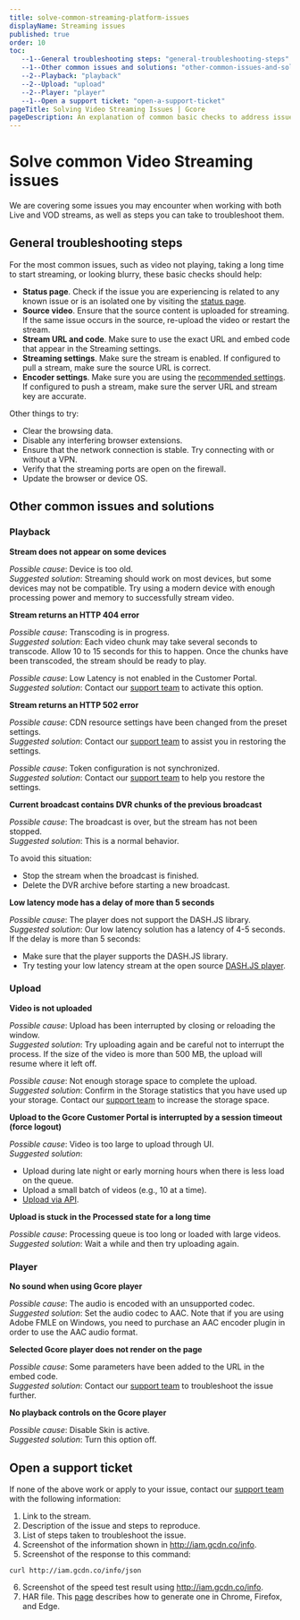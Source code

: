 ```yaml
---
title: solve-common-streaming-platform-issues
displayName: Streaming issues
published: true
order: 10
toc:
   --1--General troubleshooting steps: "general-troubleshooting-steps"
   --1--Other common issues and solutions: "other-common-issues-and-solutions"
   --2--Playback: "playback"
   --2--Upload: "upload"
   --2--Player: "player"
   --1--Open a support ticket: "open-a-support-ticket"
pageTitle: Solving Video Streaming Issues | Gcore
pageDescription: An explanation of common basic checks to address issues that may arise when working with a Video Streaming.
---
```


# Solve common Video Streaming issues
  
We are covering some issues you may encounter when working with both Live and VOD streams, as well as steps you can take to troubleshoot them.

## General troubleshooting steps

For the most common issues, such as video not playing, taking a long time to start streaming, or looking blurry, these basic checks should help:

- **Status page**. Check if the issue you are experiencing is related to any known issue or is an isolated one by visiting the <a href="https://status.gcore.com" target="_blank">status page</a>.
- **Source video**. Ensure that the source content is uploaded for streaming. If the same issue occurs in the source, re-upload the video or restart the stream.
- **Stream URL and code**. Make sure to use the exact URL and embed code that appear in the Streaming settings.
- **Streaming settings**. Make sure the stream is enabled. If configured to pull a stream, make sure the source URL is correct.
- **Encoder settings**. Make sure you are using the <a href="https://gcore.com/docs/streaming-platform/live-streams-and-videos-protocols-and-codecs/what-initial-parameters-of-your-live-streams-and-videos-we-can-accept" target="_blank">recommended settings</a>. If configured to push a stream, make sure the server URL and stream key are accurate.

Other things to try:

- Clear the browsing data.
- Disable any interfering browser extensions.
- Ensure that the network connection is stable. Try connecting with or without a VPN.
- Verify that the streaming ports are open on the firewall.
- Update the browser or device OS.

## Other common issues and solutions

### Playback

**Stream does not appear on some devices**

*Possible cause*: Device is too old.  
*Suggested solution*: Streaming should work on most devices, but some devices may not be compatible. Try using a modern device with enough processing power and memory to successfully stream video.

**Stream returns an HTTP 404 error**

*Possible cause*: Transcoding is in progress.  
*Suggested solution*: Each video chunk may take several seconds to transcode. Allow 10 to 15 seconds for this to happen. Once the chunks have been transcoded, the stream should be ready to play.

*Possible cause*: Low Latency is not enabled in the Customer Portal.  
*Suggested solution*: Contact our [support team](mailto:support@gcore.com) to activate this option.

**Stream returns an HTTP 502 error**

*Possible cause*: CDN resource settings have been changed from the preset settings.  
*Suggested solution*: Contact our [support team](mailto:support@gcore.com) to assist you in restoring the settings.

*Possible cause*: Token configuration is not synchronized.  
*Suggested solution*: Contact our [support team](mailto:support@gcore.com) to help you restore the settings.

**Current broadcast contains DVR chunks of the previous broadcast**

*Possible cause*: The broadcast is over, but the stream has not been stopped.  
*Suggested solution*: This is a normal behavior. 

To avoid this situation:

- Stop the stream when the broadcast is finished.
- Delete the DVR archive before starting a new broadcast.

**Low latency mode has a delay of more than 5 seconds**

*Possible cause*: The player does not support the DASH.JS library.  
*Suggested solution*: Our low latency solution has a latency of 4-5 seconds. If the delay is more than 5 seconds:

- Make sure that the player supports the DASH.JS library.
- Try testing your low latency stream at the open source <a href="https://reference.dashif.org/dash.js" target="_blank">DASH.JS player</a>.

### Upload

**Video is not uploaded**

*Possible cause*: Upload has been interrupted by closing or reloading the window.  
*Suggested solution*: Try uploading again and be careful not to interrupt the process. If the size of the video is more than 500 MB, the upload will resume where it left off.

*Possible cause*: Not enough storage space to complete the upload.  
*Suggested solution*: Confirm in the Storage statistics that you have used up your storage. Contact our [support team](mailto:support@gcore.com) to increase the storage space.

**Upload to the Gcore Customer Portal is interrupted by a session timeout (force logout)**

*Possible cause*: Video is too large to upload through UI.  
*Suggested solution*:

- Upload during late night or early morning hours when there is less load on the queue.
- Upload a small batch of videos (e.g., 10 at a time).
- <a href="https://gcore.com/docs/streaming-platform/video-hosting/upload-video-via-api" target="_blank">Upload via API</a>.

**Upload is stuck in the Processed state for a long time**

*Possible cause*: Processing queue is too long or loaded with large videos.  
*Suggested solution*: Wait a while and then try uploading again.

### Player

**No sound when using Gcore player**

*Possible cause*: The audio is encoded with an unsupported codec.  
*Suggested solution*: Set the audio codec to AAC. Note that if you are using Adobe FMLE on Windows, you need to purchase an AAC encoder plugin in order to use the AAC audio format.

**Selected Gcore player does not render on the page**

*Possible cause*: Some parameters have been added to the URL in the embed code.  
*Suggested solution*: Contact our [support team](mailto:support@gcore.com) to troubleshoot the issue further.

**No playback controls on the Gcore player**

*Possible cause*: Disable Skin is active.  
*Suggested solution*: Turn this option off.

## Open a support ticket

If none of the above work or apply to your issue, contact our [support team](mailto:support@gcore.com) with the following information:

1.  Link to the stream.
2.  Description of the issue and steps to reproduce.
3.  List of steps taken to troubleshoot the issue.
4.  Screenshot of the information shown in http://iam.gcdn.co/info.
5.  Screenshot of the response to this command: 

```
curl http://iam.gcdn.co/info/json
```
6.  Screenshot of the speed test result using http://iam.gcdn.co/info.
7.  HAR file. This <a href="https://toolbox.googleapps.com/apps/har_analyzer/?lang=en" target="_blank">page</a> describes how to generate one in Chrome, Firefox, and Edge.